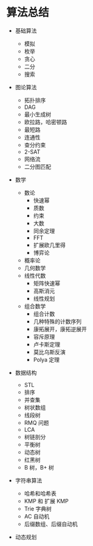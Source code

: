 # 算法总结

- 基础算法
    - 模拟
    - 枚举
    - 贪心
    - 二分
    - 搜索

- 图论算法
    - 拓扑排序
    - DAG
    - 最小生成树
    - 欧拉路，哈密顿路
    - 最短路
    - 连通性
    - 查分约束
    - 2-SAT
    - 网络流
    - 二分图匹配
- 数学
    - 数论
        - 快速幂
        - 质数
        - 约束
        - 大数
        - 同余定理
        - FFT
        - 扩展欧几里得
        - 博弈论
    - 概率论
    - 几何数学
    - 线性代数
        - 矩阵快速幂
        - 高斯消元
        - 线性规划
    - 组合数学
        - 组合计数
        - 几种特殊的计数序列
        - 康拓展开，康拓逆展开
        - 容斥原理
        - 卢卡斯定理
        - 莫比乌斯反演
        - Polya 定理
- 数据结构
    - STL
    - 排序
    - 并查集
    - 树状数组
    - 线段树
    - RMQ 问题
    - LCA
    - 树链剖分
    - 平衡树
    - 动态树
    - 红黑树
    - B 树，B+ 树
- 字符串算法
    - 哈希和哈希表
    - KMP 和 扩展 KMP
    - Trie 字典树
    - AC 自动机
    - 后缀数组、后缀自动机
- 动态规划
